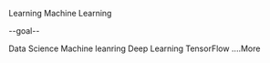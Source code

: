 
Learning Machine Learning 

--goal--

Data Science 
Machine leanring 
Deep Learning 
TensorFlow
....More 
